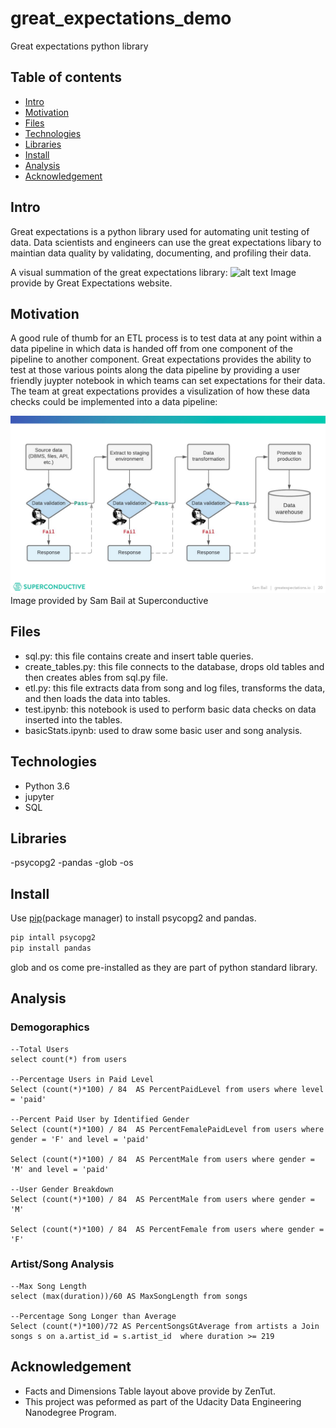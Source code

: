 # great_expectations_demo
Great expectations python library


## Table of contents
* [Intro](#Intro)
* [Motivation](#Motivation)
* [Files](#Files)
* [Technologies](#Technologies)
* [Libraries](#Libraries)
* [Install](#Install)
* [Analysis](#Analysis)
* [Acknowledgement](#Acknowledgement)

## Intro
Great expectations is a python library used for automating unit testing of data.  Data scientists and engineers can use the great expectations libary to maintian data quality by validating, documenting, and profiling their data.  

A visual summation of the great expectations library:
![alt text](https://docs.greatexpectations.io/en/stable/_images/ge_overview.png)
Image provide by Great Expectations website. 



## Motivation
A good rule of thumb for an ETL process is to test data at any point within a data pipeline in which data is handed off from one component of the pipeline to another component. Great expectations provides the ability to test at those various points along the data pipeline by providing a user friendly juypter notebook in which teams can set expectations for their data.  The team at great expectations provides a visulization of how these data checks could be implemented into a data pipeline:

![alt text](https://github.com/Orr112/great_expectations_demo/blob/main/ge_data_checks.png)
Image provided by Sam Bail at Superconductive


## Files
- sql.py: this file contains create and insert table queries.
- create_tables.py: this file connects to the database, drops old tables and then creates ables from sql.py file.
- etl.py: this file extracts data from song and log files, transforms the data, and then loads the data into tables.
- test.ipynb: this notebook is used to perform basic data checks on data inserted into the tables.
- basicStats.ipynb: used to draw some basic user and song analysis. 


## Technologies
- Python 3.6
- jupyter
- SQL

## Libraries 
-psycopg2
-pandas
-glob
-os

## Install
Use [pip](https://pip.pypa.io/en/stable/)(package manager) to install psycopg2 and pandas.

```bash
pip intall psycopg2
pip install pandas
```
glob and os come pre-installed as they are part of python standard library.


## Analysis 

### Demogoraphics
```
--Total Users
select count(*) from users

--Percentage Users in Paid Level
Select (count(*)*100) / 84  AS PercentPaidLevel from users where level = 'paid'

--Percent Paid User by Identified Gender
Select (count(*)*100) / 84  AS PercentFemalePaidLevel from users where gender = 'F' and level = 'paid'

Select (count(*)*100) / 84  AS PercentMale from users where gender = 'M' and level = 'paid'

--User Gender Breakdown
Select (count(*)*100) / 84  AS PercentMale from users where gender = 'M'

Select (count(*)*100) / 84  AS PercentFemale from users where gender = 'F'

```
### Artist/Song Analysis
```
--Max Song Length
select (max(duration))/60 AS MaxSongLength from songs 

--Percentage Song Longer than Average
Select (count(*)*100)/72 AS PercentSongsGtAverage from artists a Join songs s on a.artist_id = s.artist_id  where duration >= 219

```

## Acknowledgement
- Facts and Dimensions Table layout above provide by ZenTut.
- This project was peformed as part of the Udacity Data Engineering Nanodegree Program.
